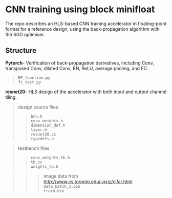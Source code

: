 # CNN training using block minifloat

The repo describes an HLS-based CNN training accelerator in floating-point format for a reference design, using the back-propagation algorithm with the SGD optimiser.

## Structure  

**Pytorch**- Verification of back-propagation derivatives, including Conv, transposed Conv, dilated Conv, BN, ReLU, average pooling, and FC.  

> ```BP_function.py``` <br>
> ```fc_test.py``` <br>


**resnet20**- HLS design of the accelerator with both input and output channel tiling.

> design source files    
>> ```bnn.h``` <br>
>> ```conv_weights.h``` <br>
>> ```dimension_def.h``` <br> 
>> ```layer.h``` <br>
>> ```resnet20.cc``` <br>
>> ```typedefs.h``` <br>

> testbench files
>> ```conv_weights_tb.h``` <br>
>> ```tb.cc``` <br>
>> ```weights_tb.h``` <br>

>>> image data from http://www.cs.toronto.edu/~kriz/cifar.html
>> ```data_batch_1.bin``` <br>
>> ```train.bin``` <br>


